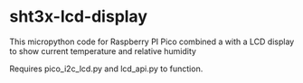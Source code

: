 # sht3x-lcd-display
This micropython code for Raspberry PI Pico combined a with a LCD display to show current temperature and relative humidity

Requires pico_i2c_lcd.py and lcd_api.py to function.
